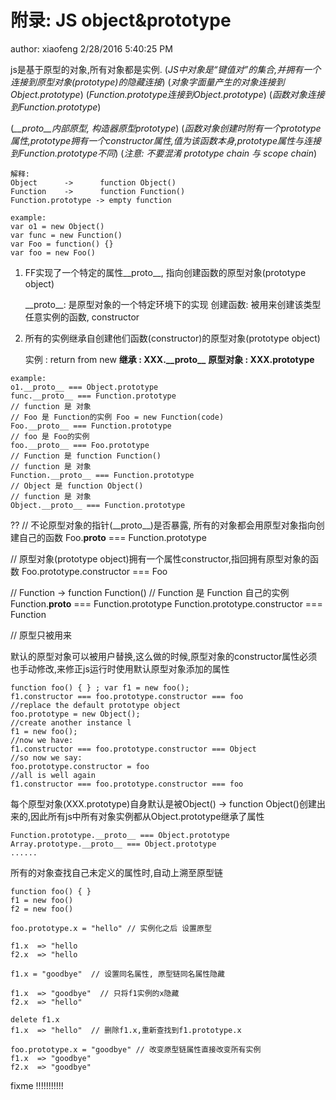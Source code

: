 # 附录: JS object&prototype #
author: xiaofeng
2/28/2016 5:40:25 PM 

js是基于原型的对象,所有对象都是实例.
(*JS中对象是“键值对”的集合,并拥有一个连接到原型对象(prototype)的隐藏连接*)
(*对象字面量产生的对象连接到Object.prototype*)
(*Function.prototype连接到Object.prototype*)
(*函数对象连接到Function.prototype*)

(*\_\_proto\_\_内部原型, 构造器原型prototype*)
(*函数对象创建时附有一个prototype属性,prototype拥有一个constructor属性,值为该函数本身,prototype属性与连接到Function.prototype不同*)
(*注意: 不要混淆 prototype chain 与 scope chain*)

~~~
解释:
Object		->		function Object()
Function	->		function Function()
Function.prototype -> empty function
~~~

~~~
example:
var o1 = new Object()
var func = new Function()
var Foo = function() {}
var foo = new Foo()
~~~


1. FF实现了一个特定的属性\_\_proto\_\_, 指向创建函数的原型对象(prototype object)

	\_\_proto\_\_: 是原型对象的一个特定环境下的实现
	创建函数: 被用来创建该类型任意实例的函数, constructor


1. 所有的实例继承自创建他们函数(constructor)的原型对象(prototype object)

	实例 : return from new
	**继承 : XXX.\_\_proto\_\_**
	**原型对象 : XXX.prototype**

~~~
example:
o1.__proto__ === Object.prototype
func.__proto__ === Function.prototype
// function 是 对象
// Foo 是 Function的实例 Foo = new Function(code)
Foo.__proto__ === Function.prototype
// foo 是 Foo的实例
foo.__proto__ === Foo.prototype
// Function 是 function Function()
// function 是 对象
Function.__proto__ === Function.prototype
// Object 是 function Object()
// function 是 对象
Object.__proto__ === Function.prototype
~~~


??
// 不论原型对象的指针(\_\_proto\_\_)是否暴露, 所有的对象都会用原型对象指向创建自己的函数
Foo.__proto__ === Function.prototype

// 原型对象(prototype object)拥有一个属性constructor,指回拥有原型对象的函数
Foo.prototype.constructor === Foo

// Function -> function Function()
// Function 是 Function 自己的实例
Function.__proto__ === Function.prototype
Function.prototype.constructor === Function


// 原型只被用来

默认的原型对象可以被用户替换,这么做的时候,原型对象的constructor属性必须也手动修改,来修正js运行时使用默认原型对象添加的属性
~~~
function foo() { } ; var f1 = new foo();
f1.constructor === foo.prototype.constructor === foo  
//replace the default prototype object
foo.prototype = new Object();
//create another instance l
f1 = new foo();
//now we have:
f1.constructor === foo.prototype.constructor === Object
//so now we say:
foo.prototype.constructor = foo
//all is well again
f1.constructor === foo.prototype.constructor === foo
~~~


每个原型对象(XXX.prototype)自身默认是被Object() -> function Object()创建出来的,因此所有js中所有对象实例都从Object.prototype继承了属性
~~~
Function.prototype.__proto__ === Object.prototype
Array.prototype.__proto__ === Object.prototype
......
~~~

所有的对象查找自己未定义的属性时,自动上溯至原型链
~~~
function foo() { } 
f1 = new foo()
f2 = new foo()

foo.prototype.x = "hello" // 实例化之后 设置原型

f1.x  => "hello
f2.x  => "hello

f1.x = "goodbye"  // 设置同名属性, 原型链同名属性隐藏

f1.x  => "goodbye"  // 只将f1实例的x隐藏
f2.x  => "hello"
  
delete f1.x
f1.x  => "hello"  // 删除f1.x,重新查找到f1.prototype.x

foo.prototype.x = "goodbye" // 改变原型链属性直接改变所有实例
f1.x  => "goodbye"
f2.x  => "goodbye"
~~~


fixme !!!!!!!!!!!